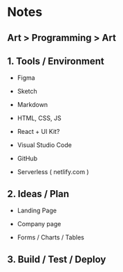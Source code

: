 # Notes

## Art > Programming > Art

## 1. Tools / Environment
- Figma
- Sketch

- Markdown
- HTML, CSS, JS
- React + UI Kit?

- Visual Studio Code
- GitHub
- Serverless ( netlify.com )

## 2. Ideas / Plan

- Landing Page 
- Company page

- Forms / Charts / Tables


## 3. Build / Test / Deploy
